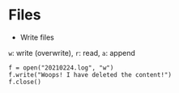 # Files

* Write files

`w`: write (overwrite),
`r`: read,
`a`: append
```
f = open("20210224.log", "w")
f.write("Woops! I have deleted the content!")
f.close()
```